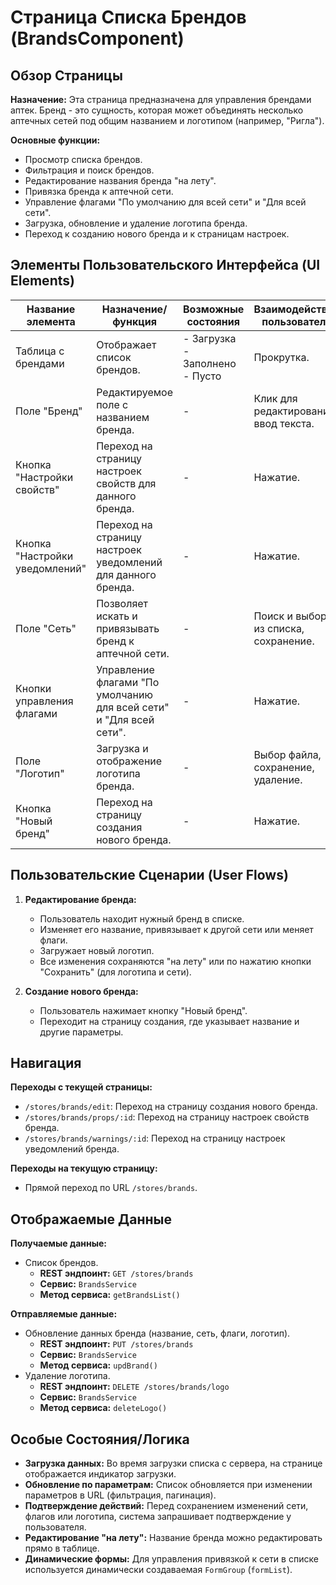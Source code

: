 # Страница Списка Брендов (BrandsComponent)

## Обзор Страницы

**Назначение:** Эта страница предназначена для управления брендами аптек. Бренд - это сущность, которая может объединять несколько аптечных сетей под общим названием и логотипом (например, "Ригла").

**Основные функции:**
-   Просмотр списка брендов.
-   Фильтрация и поиск брендов.
-   Редактирование названия бренда "на лету".
-   Привязка бренда к аптечной сети.
-   Управление флагами "По умолчанию для всей сети" и "Для всей сети".
-   Загрузка, обновление и удаление логотипа бренда.
-   Переход к созданию нового бренда и к страницам настроек.

## Элементы Пользовательского Интерфейса (UI Elements)

| Название элемента | Назначение/функция | Возможные состояния | Взаимодействие пользователя |
| --- | --- | --- | --- |
| Таблица с брендами | Отображает список брендов. | - Загрузка<br>- Заполнено<br>- Пусто | Прокрутка. |
| Поле "Бренд" | Редактируемое поле с названием бренда. | - | Клик для редактирования, ввод текста. |
| Кнопка "Настройки свойств" | Переход на страницу настроек свойств для данного бренда. | - | Нажатие. |
| Кнопка "Настройки уведомлений" | Переход на страницу настроек уведомлений для данного бренда. | - | Нажатие. |
| Поле "Сеть" | Позволяет искать и привязывать бренд к аптечной сети. | - | Поиск и выбор из списка, сохранение. |
| Кнопки управления флагами | Управление флагами "По умолчанию для всей сети" и "Для всей сети". | - | Нажатие. |
| Поле "Логотип" | Загрузка и отображение логотипа бренда. | - | Выбор файла, сохранение, удаление. |
| Кнопка "Новый бренд" | Переход на страницу создания нового бренда. | - | Нажатие. |

## Пользовательские Сценарии (User Flows)

1.  **Редактирование бренда:**
    -   Пользователь находит нужный бренд в списке.
    -   Изменяет его название, привязывает к другой сети или меняет флаги.
    -   Загружает новый логотип.
    -   Все изменения сохраняются "на лету" или по нажатию кнопки "Сохранить" (для логотипа и сети).

2.  **Создание нового бренда:**
    -   Пользователь нажимает кнопку "Новый бренд".
    -   Переходит на страницу создания, где указывает название и другие параметры.

## Навигация

**Переходы с текущей страницы:**
-   `/stores/brands/edit`: Переход на страницу создания нового бренда.
-   `/stores/brands/props/:id`: Переход на страницу настроек свойств бренда.
-   `/stores/brands/warnings/:id`: Переход на страницу настроек уведомлений бренда.

**Переходы на текущую страницу:**
-   Прямой переход по URL `/stores/brands`.

## Отображаемые Данные

**Получаемые данные:**
-   Список брендов.
    -   **REST эндпоинт:** `GET /stores/brands`
    -   **Сервис:** `BrandsService`
    -   **Метод сервиса:** `getBrandsList()`

**Отправляемые данные:**
-   Обновление данных бренда (название, сеть, флаги, логотип).
    -   **REST эндпоинт:** `PUT /stores/brands`
    -   **Сервис:** `BrandsService`
    -   **Метод сервиса:** `updBrand()`
-   Удаление логотипа.
    -   **REST эндпоинт:** `DELETE /stores/brands/logo`
    -   **Сервис:** `BrandsService`
    -   **Метод сервиса:** `deleteLogo()`

## Особые Состояния/Логика

-   **Загрузка данных:** Во время загрузки списка с сервера, на странице отображается индикатор загрузки.
-   **Обновление по параметрам:** Список обновляется при изменении параметров в URL (фильтрация, пагинация).
-   **Подтверждение действий:** Перед сохранением изменений сети, флагов или логотипа, система запрашивает подтверждение у пользователя.
-   **Редактирование "на лету":** Название бренда можно редактировать прямо в таблице.
-   **Динамические формы:** Для управления привязкой к сети в списке используется динамически создаваемая `FormGroup` (`formList`).
